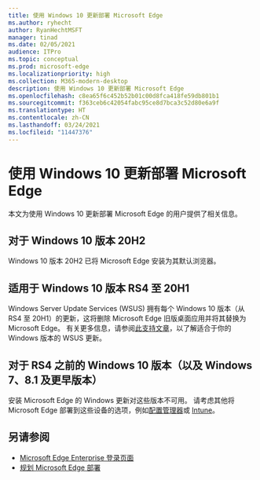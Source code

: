 ```yaml
---
title: 使用 Windows 10 更新部署 Microsoft Edge
ms.author: ryhecht
author: RyanHechtMSFT
manager: tinad
ms.date: 02/05/2021
audience: ITPro
ms.topic: conceptual
ms.prod: microsoft-edge
ms.localizationpriority: high
ms.collection: M365-modern-desktop
description: 使用 Windows 10 更新部署 Microsoft Edge
ms.openlocfilehash: c8ea65f6c452b52b01c00d8fca418fe59db801b1
ms.sourcegitcommit: f363ceb6c42054fabc95ce8d7bca3c52d80e6a9f
ms.translationtype: HT
ms.contentlocale: zh-CN
ms.lasthandoff: 03/24/2021
ms.locfileid: "11447376"
---
```

# <a name="deploy-microsoft-edge-with-windows-10-updates"></a>使用 Windows 10 更新部署 Microsoft Edge

本文为使用 Windows 10 更新部署 Microsoft Edge 的用户提供了相关信息。

## <a name="for-windows-10-release-20h2"></a>对于 Windows 10 版本 20H2

Windows 10 版本 20H2 已将 Microsoft Edge 安装为其默认浏览器。

## <a name="for-windows-10-releases-rs4-through-20h1"></a>适用于 Windows 10 版本 RS4 至 20H1

Windows Server Update Services (WSUS) 拥有每个 Windows 10 版本（从 RS4 至 20H1）的更新，这将删除 Microsoft Edge 旧版桌面应用并将其替换为 Microsoft Edge。 有关更多信息，请参阅[此支持文章](https://support.microsoft.com/topic/update-in-wsus-for-the-new-microsoft-edge-for-windows-10-version-1809-1903-1909-and-2004-october-29-2020-b4980418-4ec4-dee7-3b17-1c6499bd127c)，以了解适合于你的 Windows 版本的 WSUS 更新。

## <a name="for-windows-10-releases-prior-to-rs4-and-windows-7-81-and-earlier"></a>对于 RS4 之前的 Windows 10 版本（以及 Windows 7、8.1 及更早版本）

安装 Microsoft Edge 的 Windows 更新对这些版本不可用。 请考虑其他将 Microsoft Edge 部署到这些设备的选项，例如[配置管理器](/configmgr/apps/deploy-use/deploy-edge?bc=https%3a%2f%2fdocs.microsoft.com%2fDeployEdge%2fbreadcrumb%2ftoc.json&toc=https%3a%2f%2fdocs.microsoft.com%2fDeployEdge%2ftoc.json)或 [Intune](/intune/apps/apps-windows-edge/?bc=https%3a%2f%2fdocs.microsoft.com%2fDeployEdge%2fbreadcrumb%2ftoc.json&toc=https%3a%2f%2fdocs.microsoft.com%2fDeployEdge%2ftoc.json)。

## <a name="see-also"></a>另请参阅

- [Microsoft Edge Enterprise 登录页面](https://aka.ms/EdgeEnterprise)
- [规划 Microsoft Edge 部署](deploy-edge-plan-deployment.md)